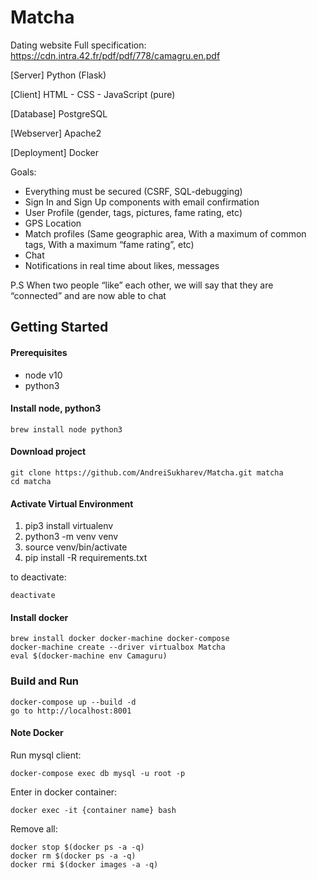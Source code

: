 # Matcha
Dating website
Full specification: https://cdn.intra.42.fr/pdf/pdf/778/camagru.en.pdf

[Server] Python (Flask)

[Client] HTML - CSS - JavaScript (pure)

[Database] PostgreSQL

[Webserver] Apache2

[Deployment] Docker

Goals:

- Everything must be secured (CSRF, SQL-debugging)
- Sign In and Sign Up components with email confirmation
- User Profile (gender, tags, pictures, fame rating, etc)
- GPS Location
- Match profiles (Same geographic area, With a maximum of common tags, With a maximum “fame rating”, etc)
- Chat
- Notifications in real time about likes, messages

P.S  When two people “like” each other, we will say that they are “connected” and are now able to chat
## Getting Started

#### Prerequisites

- node v10
- python3

#### Install node, python3

```
brew install node python3
```

#### Download project
```
git clone https://github.com/AndreiSukharev/Matcha.git matcha
cd matcha
```
#### Activate Virtual Environment
1. pip3 install virtualenv
2. python3 -m venv venv
3. source venv/bin/activate
4. pip install -R requirements.txt

to deactivate:
```
deactivate
```

#### Install docker

```
brew install docker docker-machine docker-compose
docker-machine create --driver virtualbox Matcha
eval $(docker-machine env Camaguru)
```

### Build and Run

```
docker-compose up --build -d
go to http://localhost:8001
```

#### Note Docker

Run mysql client:

```
docker-compose exec db mysql -u root -p
```
Enter in docker container:
```
docker exec -it {container name} bash
```
Remove all:
```
docker stop $(docker ps -a -q)
docker rm $(docker ps -a -q)
docker rmi $(docker images -a -q)
```